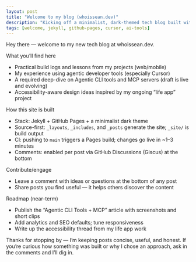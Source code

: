 ```yaml
---
layout: post
title: "Welcome to my blog (whoissean.dev)"
description: "Kicking off a minimalist, dark-themed tech blog built with Jekyll, GitHub Pages, and AI-assisted workflows."
tags: [welcome, jekyll, github-pages, cursor, ai-tools]
---
```


Hey there — welcome to my new tech blog at whoissean.dev.

What you’ll find here
- Practical build logs and lessons from my projects (web/mobile)
- My experience using agentic developer tools (especially Cursor)
- A required deep-dive on Agentic CLI tools and MCP servers (draft is live and evolving)
- Accessibility-aware design ideas inspired by my ongoing “life app” project

How this site is built
- Stack: Jekyll + GitHub Pages + a minimalist dark theme
- Source-first: `_layouts`, `_includes`, and `_posts` generate the site; `_site/` is build output
- CI: pushing to `main` triggers a Pages build; changes go live in ~1–3 minutes
- Comments: enabled per post via GitHub Discussions (Giscus) at the bottom

Contribute/engage
- Leave a comment with ideas or questions at the bottom of any post
- Share posts you find useful — it helps others discover the content

Roadmap (near-term)
- Publish the “Agentic CLI Tools + MCP” article with screenshots and short clips
- Add analytics and SEO defaults; tune responsiveness
- Write up the accessibility thread from my life app work

Thanks for stopping by — I’m keeping posts concise, useful, and honest. If you’re curious how something was built or why I chose an approach, ask in the comments and I’ll dig in.
